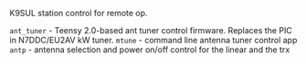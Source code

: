 K9SUL station control for remote op.

`ant_tuner` - Teensy 2.0-based ant tuner control firmware. Replaces the PIC in N7DDC/EU2AV kW tuner.
`mtune` - command line antenna tuner control app
`antp`  - antenna selection and power on/off control for the linear and the trx
